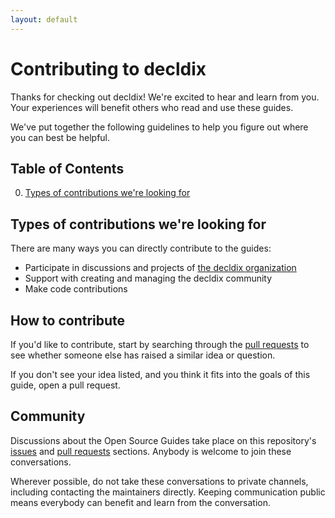 ```yaml
---
layout: default
---
```


# Contributing to decldix

Thanks for checking out decldix! We're excited to hear and learn from you. Your experiences will benefit others who read and use these guides.

We've put together the following guidelines to help you figure out where you can best be helpful.

## Table of Contents
0. [Types of contributions we're looking for](#types-of-contributions-were-looking-for)

## Types of contributions we're looking for
There are many ways you can directly contribute to the guides:
* Participate in discussions and projects of [the decldix organization](https://github.com/decldix/)
* Support with creating and managing the decldix community
* Make code contributions

## How to contribute

If you'd like to contribute, start by searching through the [pull requests](https://github.com/decldix/.github/pulls) to see whether someone else has raised a similar idea or question.

If you don't see your idea listed, and you think it fits into the goals of this guide, open a pull request.

## Community
Discussions about the Open Source Guides take place on this repository's [issues](https://github.com/decldix/.github/issues) and [pull requests](https://github.com/decldix/.github/pulls) sections. Anybody is welcome to join these conversations.

Wherever possible, do not take these conversations to private channels, including contacting the maintainers directly. Keeping communication public means everybody can benefit and learn from the conversation.
